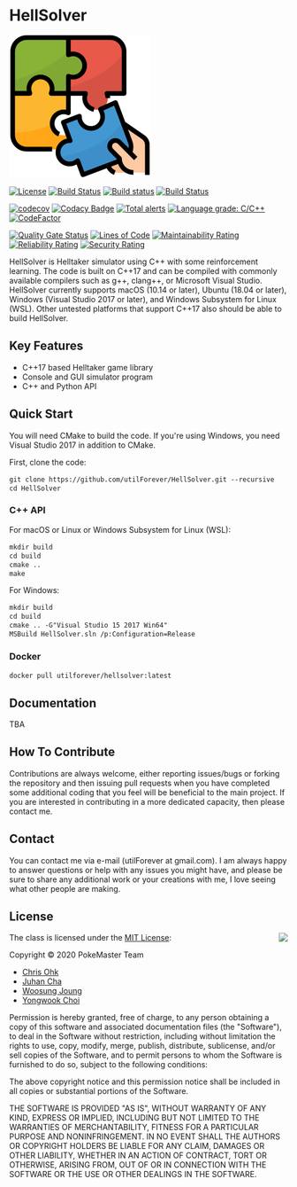 # HellSolver

<img src="./Medias/Logos/Logo.png" width=256 height=256 />

[![License](https://img.shields.io/badge/Licence-MIT-blue.svg)](https://github.com/utilForever/HellSolver/blob/master/LICENSE) [![Build Status](https://travis-ci.com/utilForever/HellSolver.svg?branch=master)](https://travis-ci.com/utilForever/HellSolver) [![Build status](https://ci.appveyor.com/api/projects/status/h1tivpv0jbwvssli/branch/master?svg=true)](https://ci.appveyor.com/project/utilForever/hellsolver/branch/master) [![Build Status](https://utilforever.visualstudio.com/HellSolver/_apis/build/status/utilForever.HellSolver?branchName=master)](https://utilforever.visualstudio.com/HellSolver/_build/latest?definitionId=17&branchName=master)

[![codecov](https://codecov.io/gh/utilForever/HellSolver/branch/master/graph/badge.svg)](https://codecov.io/gh/utilForever/HellSolver)
[![Codacy Badge](https://app.codacy.com/project/badge/Grade/dcd0a8f211bb46bfb50cec2ef369c024)](https://www.codacy.com/manual/utilForever/HellSolver?utm_source=github.com&amp;utm_medium=referral&amp;utm_content=utilForever/HellSolver&amp;utm_campaign=Badge_Grade)
[![Total alerts](https://img.shields.io/lgtm/alerts/g/utilForever/HellSolver.svg?logo=lgtm&logoWidth=18)](https://lgtm.com/projects/g/utilForever/HellSolver/alerts/)
[![Language grade: C/C++](https://img.shields.io/lgtm/grade/cpp/g/utilForever/HellSolver.svg?logo=lgtm&logoWidth=18)](https://lgtm.com/projects/g/utilForever/HellSolver/context:cpp)
[![CodeFactor](https://www.codefactor.io/repository/github/utilforever/HellSolver/badge)](https://www.codefactor.io/repository/github/utilforever/HellSolver)

[![Quality Gate Status](https://sonarcloud.io/api/project_badges/measure?project=HellSolver&metric=alert_status)](https://sonarcloud.io/dashboard?id=HellSolver) [![Lines of Code](https://sonarcloud.io/api/project_badges/measure?project=HellSolver&metric=ncloc)](https://sonarcloud.io/dashboard?id=HellSolver) [![Maintainability Rating](https://sonarcloud.io/api/project_badges/measure?project=HellSolver&metric=sqale_rating)](https://sonarcloud.io/dashboard?id=HellSolver) [![Reliability Rating](https://sonarcloud.io/api/project_badges/measure?project=HellSolver&metric=reliability_rating)](https://sonarcloud.io/dashboard?id=HellSolver) [![Security Rating](https://sonarcloud.io/api/project_badges/measure?project=HellSolver&metric=security_rating)](https://sonarcloud.io/dashboard?id=HellSolver)

HellSolver is Helltaker simulator using C++ with some reinforcement learning. The code is built on C++17 and can be compiled with commonly available compilers such as g++, clang++, or Microsoft Visual Studio. HellSolver currently supports macOS (10.14 or later), Ubuntu (18.04 or later), Windows (Visual Studio 2017 or later), and Windows Subsystem for Linux (WSL). Other untested platforms that support C++17 also should be able to build HellSolver.

## Key Features

  * C++17 based Helltaker game library
  * Console and GUI simulator program
  * C++ and Python API

## Quick Start

You will need CMake to build the code. If you're using Windows, you need Visual Studio 2017 in addition to CMake.

First, clone the code:

```
git clone https://github.com/utilForever/HellSolver.git --recursive
cd HellSolver
```

### C++ API

For macOS or Linux or Windows Subsystem for Linux (WSL):

```
mkdir build
cd build
cmake ..
make
```

For Windows:

```
mkdir build
cd build
cmake .. -G"Visual Studio 15 2017 Win64"
MSBuild HellSolver.sln /p:Configuration=Release
```

### Docker

```
docker pull utilforever/hellsolver:latest
```

## Documentation

TBA

## How To Contribute

Contributions are always welcome, either reporting issues/bugs or forking the repository and then issuing pull requests when you have completed some additional coding that you feel will be beneficial to the main project. If you are interested in contributing in a more dedicated capacity, then please contact me.

## Contact

You can contact me via e-mail (utilForever at gmail.com). I am always happy to answer questions or help with any issues you might have, and please be sure to share any additional work or your creations with me, I love seeing what other people are making.

## License

<img align="right" src="http://opensource.org/trademarks/opensource/OSI-Approved-License-100x137.png">

The class is licensed under the [MIT License](http://opensource.org/licenses/MIT):

Copyright &copy; 2020 PokeMaster Team

  * [Chris Ohk](http://www.github.com/utilForever)
  * [Juhan Cha](https://github.com/hanchaa)
  * [Woosung Joung](https://github.com/mung3477)
  * [Yongwook Choi](https://github.com/hyp3rflow)

Permission is hereby granted, free of charge, to any person obtaining a copy of this software and associated documentation files (the "Software"), to deal in the Software without restriction, including without limitation the rights to use, copy, modify, merge, publish, distribute, sublicense, and/or sell copies of the Software, and to permit persons to whom the Software is furnished to do so, subject to the following conditions:

The above copyright notice and this permission notice shall be included in all copies or substantial portions of the Software.

THE SOFTWARE IS PROVIDED "AS IS", WITHOUT WARRANTY OF ANY KIND, EXPRESS OR IMPLIED, INCLUDING BUT NOT LIMITED TO THE WARRANTIES OF MERCHANTABILITY, FITNESS FOR A PARTICULAR PURPOSE AND NONINFRINGEMENT. IN NO EVENT SHALL THE AUTHORS OR COPYRIGHT HOLDERS BE LIABLE FOR ANY CLAIM, DAMAGES OR OTHER LIABILITY, WHETHER IN AN ACTION OF CONTRACT, TORT OR OTHERWISE, ARISING FROM, OUT OF OR IN CONNECTION WITH THE SOFTWARE OR THE USE OR OTHER DEALINGS IN THE SOFTWARE.